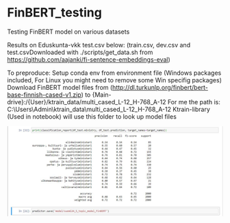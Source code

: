# FinBERT_testing
Testing FinBERT model on various datasets


Results on Eduskunta-vkk test.csv below:
(train.csv, dev.csv and test.csvDownloaded with ./scripts/get_data.sh from https://github.com/aajanki/fi-sentence-embeddings-eval)

To preproduce:
Setup conda env from environment file (Windows packages included, For Linux you might need to remove some Win specifig packages)
Download FinBERT model files from (http://dl.turkunlp.org/finbert/bert-base-finnish-cased-v1.zip) to {Main-drive}:/{User}/ktrain_data/multi_cased_L-12_H-768_A-12
For me the path is: C:\Users\Admin\ktrain_data\multi_cased_L-12_H-768_A-12
Ktrain-library (Used in notebook)  will use this folder to look up model files

![alt text](https://github.com/R4ZZ3/FinBERT_testing/blob/master/Eduskunta_vkk_FinBert_test_results.JPG)
